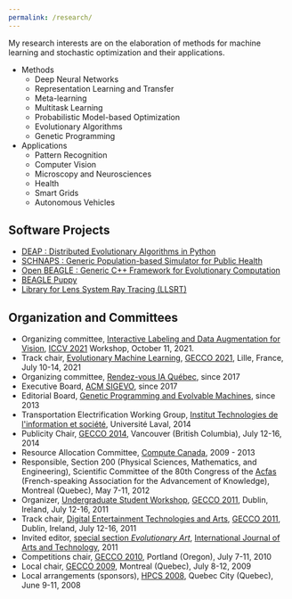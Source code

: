 ```yaml
---
permalink: /research/
---
```


My research interests are on the elaboration of methods for machine learning and stochastic optimization and their applications.

- Methods
    - Deep Neural Networks
    - Representation Learning and Transfer
    - Meta-learning
    - Multitask Learning
    - Probabilistic Model-based Optimization
    - Evolutionary Algorithms
    - Genetic Programming
- Applications
    - Pattern Recognition
    - Computer Vision
    - Microscopy and Neurosciences
    - Health
    - Smart Grids
    - Autonomous Vehicles

## Software Projects

- [DEAP : Distributed Evolutionary Algorithms in Python](https://github.com/deap/deap)
- [SCHNAPS : Generic Population-based Simulator for Public Health](https://github.com/audurand/schnaps)
- [Open BEAGLE : Generic C++ Framework for Evolutionary Computation](https://github.com/chgagne/beagle)
- [BEAGLE Puppy](https://code.google.com/archive/p/beagle/wikis/Puppy.wiki)
- [Library for Lens System Ray Tracing (LLSRT)](http://w3.gel.ulaval.ca/~cgagne/llsrt/)


## Organization and Committees

- Organizing committee, [Interactive Labeling and Data Augmentation for Vision](https://ildav-workshop.github.io/), [ICCV 2021](http://iccv2021.thecvf.com/) Workshop, October 11, 2021.
- Track chair, [Evolutionary Machine Learning](https://gecco-2021.sigevo.org/Tracks#EML%20-%20Evolutionary%20Machine%20Learning), [GECCO 2021](https://gecco-2021.sigevo.org/HomePage), Lille, France, July 10-14, 2021
- Organizing committee, [Rendez-vous IA Québec](https://www.itis.ulaval.ca/cms/site/itis/rviaqc), since 2017
- Executive Board, [ACM SIGEVO](http://sig.sigevo.org/index.html), since 2017
- Editorial Board, [Genetic Programming and Evolvable Machines](http://www.springer.com/computer/ai/journal/10710), since 2013
- Transportation Electrification Working Group, [Institut Technologies de l'information et société](https://www.itis.ulaval.ca), Université Laval, 2014
- Publicity Chair, [GECCO 2014](http://www.sigevo.org/gecco-2014/), Vancouver (British Columbia), July 12-16, 2014
- Resource Allocation Committee, [Compute Canada](https://computecanada.ca), 2009 - 2013
- Responsible, Section 200 (Physical Sciences, Mathematics, and Engineering), Scientific Committee of the 80th Congress of the [Acfas](http://www.acfas.ca) (French-speaking Association for the Advancement of Knowledge), Montreal (Quebec), May 7-11, 2012
- Organizer, [Undergraduate Student Workshop](usw-gecco2011.html), [GECCO 2011](http://www.sigevo.org/gecco-2011), Dublin, Ireland, July 12-16, 2011
- Track chair, [Digital Entertainment Technologies and Arts](http://www.sigevo.org/gecco-2011/organizers-tracks.html#det), [GECCO 2011](http://www.sigevo.org/gecco-2011), Dublin, Ireland, July 12-16, 2011
- Invited editor, [special section *Evolutionary Art*]((http://www.inderscience.com/info/inarticletoc.php?jcode=ijart&year=2015&vol=8&issue=2)), [International Journal of Arts and Technology](http://www.inderscience.com/ijart), 2011
- Competitions chair, [GECCO 2010](http://www.sigevo.org/gecco-2010), Portland (Oregon), July 7-11, 2010
- Local chair, [GECCO 2009](http://www.sigevo.org/gecco-2009), Montreal (Quebec), July 8-12, 2009
- Local arrangements (sponsors), [HPCS 2008](http://www.hpcs2008.org), Quebec City (Quebec), June 9-11, 2008

